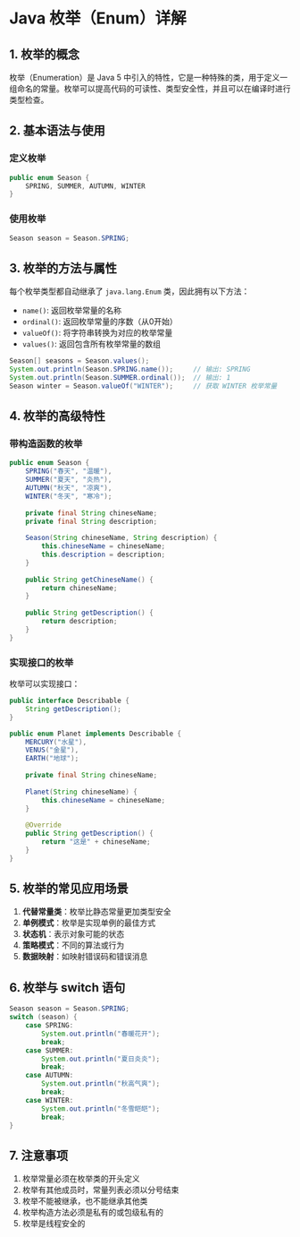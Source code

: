 # Java 枚举（Enum）详解

## 1. 枚举的概念

枚举（Enumeration）是 Java 5 中引入的特性，它是一种特殊的类，用于定义一组命名的常量。枚举可以提高代码的可读性、类型安全性，并且可以在编译时进行类型检查。

## 2. 基本语法与使用

### 定义枚举

```java
public enum Season {
    SPRING, SUMMER, AUTUMN, WINTER
}
```

### 使用枚举

```java
Season season = Season.SPRING;
```

## 3. 枚举的方法与属性

每个枚举类型都自动继承了 `java.lang.Enum` 类，因此拥有以下方法：

- `name()`: 返回枚举常量的名称
- `ordinal()`: 返回枚举常量的序数（从0开始）
- `valueOf()`: 将字符串转换为对应的枚举常量
- `values()`: 返回包含所有枚举常量的数组

```java
Season[] seasons = Season.values();
System.out.println(Season.SPRING.name());     // 输出: SPRING
System.out.println(Season.SUMMER.ordinal());  // 输出: 1
Season winter = Season.valueOf("WINTER");     // 获取 WINTER 枚举常量
```

## 4. 枚举的高级特性

### 带构造函数的枚举

```java
public enum Season {
    SPRING("春天", "温暖"),
    SUMMER("夏天", "炎热"),
    AUTUMN("秋天", "凉爽"),
    WINTER("冬天", "寒冷");
    
    private final String chineseName;
    private final String description;
    
    Season(String chineseName, String description) {
        this.chineseName = chineseName;
        this.description = description;
    }
    
    public String getChineseName() {
        return chineseName;
    }
    
    public String getDescription() {
        return description;
    }
}
```

### 实现接口的枚举

枚举可以实现接口：

```java
public interface Describable {
    String getDescription();
}

public enum Planet implements Describable {
    MERCURY("水星"),
    VENUS("金星"),
    EARTH("地球");
    
    private final String chineseName;
    
    Planet(String chineseName) {
        this.chineseName = chineseName;
    }
    
    @Override
    public String getDescription() {
        return "这是" + chineseName;
    }
}
```

## 5. 枚举的常见应用场景

1. **代替常量类**：枚举比静态常量更加类型安全
2. **单例模式**：枚举是实现单例的最佳方式
3. **状态机**：表示对象可能的状态
4. **策略模式**：不同的算法或行为
5. **数据映射**：如映射错误码和错误消息

## 6. 枚举与 switch 语句

```java
Season season = Season.SPRING;
switch (season) {
    case SPRING:
        System.out.println("春暖花开");
        break;
    case SUMMER:
        System.out.println("夏日炎炎");
        break;
    case AUTUMN:
        System.out.println("秋高气爽");
        break;
    case WINTER:
        System.out.println("冬雪皑皑");
        break;
}
```

## 7. 注意事项

1. 枚举常量必须在枚举类的开头定义
2. 枚举有其他成员时，常量列表必须以分号结束
3. 枚举不能被继承，也不能继承其他类
4. 枚举构造方法必须是私有的或包级私有的
5. 枚举是线程安全的